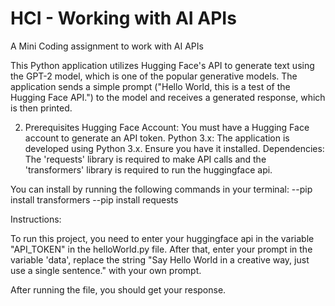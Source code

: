 # HCI - Working with AI APIs
A Mini Coding assignment to work with AI APIs

This Python application utilizes Hugging Face's API to generate text using the GPT-2 model, which is one of the popular generative models. The application sends a simple prompt ("Hello World, this is a test of the Hugging Face API.") to the model and receives a generated response, which is then printed.

2. Prerequisites
Hugging Face Account: You must have a Hugging Face account to generate an API token.
Python 3.x: The application is developed using Python 3.x. Ensure you have it installed.
Dependencies: The 'requests' library is required to make API calls and the 'transformers' library is required to run the huggingface api.

You can install by running the following commands in your terminal:
--pip install transformers
--pip install requests


Instructions:

To run this project, you need to enter your huggingface api in the variable "API_TOKEN" in the helloWorld.py file.
After that, enter your prompt in the variable 'data', replace the string "Say Hello World in a creative way, just use a single sentence." with your own prompt.

After running the file, you should get your response.
